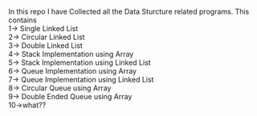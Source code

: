 In this repo I have Collected all the Data Sturcture related programs. This contains<br/>
1-> Single Linked List<br/>
2-> Circular Linked List<br/>
3-> Double Linked List<br/>
4-> Stack Implementation using Array<br/>
5-> Stack Implementation using Linked List<br/>
6-> Queue Implementation using Array<br/>
7-> Queue Implementation using Linked List</br>
8-> Circular Queue using Array<br/>
9-> Double Ended Queue using Array<br/>
10->what??<br/>

